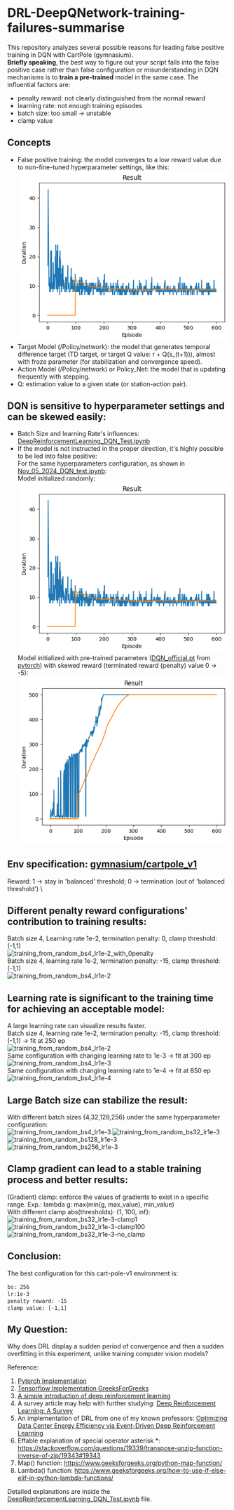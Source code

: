 # DRL-DeepQNetwork-training-failures-summarise
This repository analyzes several possible reasons for leading false positive training in DQN with CartPole (gymnasium). \
**Briefly speaking**, the best way to figure out your script falls into the false positive case rather than false configuration or misunderstanding in DQN mechanisms is to **train a pre-trained** model in the same case.
The influential factors are:
* penalty reward: not clearly distinguished from the normal reward
* learning rate: not enough training episodes
* batch size: too small -> unstable
* clamp value

## Concepts
* False positive training: the model converges to a low reward value due to non-fine-tuned hyperparameter settings, like this:
![False Positive training](images/training_from_random.png) 
* Target Model (/Policy/network): the model that generates temporal difference target (TD target, or target Q value: r + Q(s_(t+1))), almost with froze parameter (for stabilization and convergence speed).
* Action Model (/Policy/network) or Policy_Net: the model that is updating frequently with stepping.
* Q: estimation value to a given state (or station-action pair).

## DQN is sensitive to hyperparameter settings and can be skewed easily:
* Batch Size and learning Rate's influences: [DeepReinforcementLearning_DQN_Test.ipynb](DeepReinforcementLearning_DQN_Test.ipynb)
* If the model is not instructed in the proper direction, it's highly possible to be led into false positive: \
  For the same hyperparameters configuration, as shown in [Nov_05_2024_DQN_test.ipynb](Nov_05_2024_DQN_test.ipynb): \
  Model initialized randomly: \
  ![False Positive training](images/training_from_random.png) \
  Model initialized with pre-trained parameters ([DQN_official.pt](DQN_official.pt) from [pytorch](https://pytorch.org/tutorials/intermediate/reinforcement_q_learning.html)) with skewed reward (terminated reward (penalty) value 0 -> -5): \
  ![images/training_from_pre-trained_skewed.png](images/training_from_pre-trained_skewed.png)

## Env specification: [gymnasium/cartpole_v1](https://gymnasium.farama.org/environments/classic_control/cart_pole/) 
Reward: 1 -> stay in 'balanced' threshold; 0 -> termination (out of 'balanced threshold') \

## Different penalty reward configurations' contribution to training results:
Batch size 4, Learning rate 1e-2, termination penalty: 0, clamp threshold: (-1,1) \
![training_from_random_bs4_lr1e-2_with_0penalty](https://github.com/user-attachments/assets/8b3d7edd-d463-4f69-90d8-e5ef426646fa) \
Batch size 4, learning rate 1e-2, termination penalty: -15, clamp threshold: (-1,1) \
![training_from_random_bs4_lr1e-2](https://github.com/user-attachments/assets/5e8c2d7d-a529-4622-b1ea-f2d444aa22b0)

## Learning rate is significant to the training time for achieving an acceptable model: 
A large learning rate can visualize results faster. \
Batch size 4, learning rate 1e-2, termination penalty: -15, clamp threshold: (-1,1) -> fit at 250 ep \
![training_from_random_bs4_lr1e-2](https://github.com/user-attachments/assets/d918bf9b-22ec-4bfa-ba9a-7a15f4ba5f53) \
Same configuration with changing learning rate to 1e-3 -> fit at 300 ep \
![training_from_random_bs4_lr1e-3](https://github.com/user-attachments/assets/02d6fe04-7d09-4886-b969-f27ca6a3abbe) \
Same configuration with changing learning rate to 1e-4 -> fit at 850 ep \
![training_from_random_bs4_lr1e-4](https://github.com/user-attachments/assets/9385ec95-b20f-4769-83ce-65e753b19b74)

## Large Batch size can stabilize the result: 

With different batch sizes {4,32,128,256} under the same hyperparameter configuration: \
![training_from_random_bs4_lr1e-3](https://github.com/user-attachments/assets/56bc1c9a-9258-49d9-9ed9-5783f6bb00a9)
![training_from_random_bs32_lr1e-3](https://github.com/user-attachments/assets/8c1b34e8-e077-449b-bfba-e4920dcc8bde)
![training_from_random_bs128_lr1e-3](https://github.com/user-attachments/assets/83837396-4987-4ff5-b25f-85e3859115e5)
![training_from_random_bs256_lr1e-3](https://github.com/user-attachments/assets/d8ee691a-c663-4f2a-9b58-5baad1d9b2c6)


## Clamp gradient can lead to a stable training process and better results: 
(Gradient) clamp: enforce the values of gradients to exist in a specific range. Exp.: lambda g: max(min(g, max_value), min_value) \
With different clamp abs(thresholds): {1, 100, inf}: \
![training_from_random_bs32_lr1e-3-clamp1](https://github.com/user-attachments/assets/0441aec7-90d8-4f4d-99a7-8d1913447824)
![training_from_random_bs32_lr1e-3-clamp100](https://github.com/user-attachments/assets/5679264f-12d6-415d-941a-c9ae25840570)
![training_from_random_bs32_lr1e-3-no_clamp](https://github.com/user-attachments/assets/54cbbff5-e951-4b01-9b7f-206455b22239)

## Conclusion:
The best configuration for this cart-pole-v1 environment is: 
    
    bs: 256
    lr:1e-3
    penalty reward: -15
    clamp value: [-1,1]

## My Question: 
Why does DRL display a sudden period of convergence and then a sudden overfitting in this experiment, unlike training computer vision models?

Reference: 
1. [Pytorch Implementation](https://pytorch.org/tutorials/intermediate/reinforcement_q_learning.html#training)
2. [Tensorflow Implementation GreeksForGreeks](https://www.geeksforgeeks.org/a-beginners-guide-to-deep-reinforcement-learning/)
3. [A simple introduction of deep reinforcement learning](https://aws.amazon.com/what-is/reinforcement-learning/#:~:text=Reinforcement%20learning%20(RL)%20is%20a,use%20to%20achieve%20their%20goals.)
4. A survey article may help with further studying: [Deep Reinforcement Learning: A Survey](https://ieeexplore.ieee.org/document/9904958)
5. An implementation of DRL from one of my known professors: [Optimizing Data Center Energy Efficiency via Event-Driven Deep Reinforcement Learning](https://ieeexplore.ieee.org/document/9729602)
6. Effable explanation of special operator asterisk *: https://stackoverflow.com/questions/19339/transpose-unzip-function-inverse-of-zip/19343#19343
7. Map() function: https://www.geeksforgeeks.org/python-map-function/
8. Lambda() function: https://www.geeksforgeeks.org/how-to-use-if-else-elif-in-python-lambda-functions/


Detailed explanations are inside the [DeepReinforcementLearning_DQN_Test.ipynb](https://github.com/TyBruceChen/Deep-Reinforcement-Learning-with-Deep-Q-Network--a-simple-implementation/blob/main/DeepReinforcementLearning_DQN_Test.ipynb) file.
